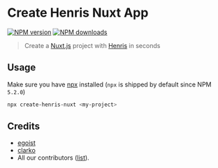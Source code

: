 # Create Henris Nuxt App

[![NPM version](https://img.shields.io/npm/v/create-henris-nuxt.svg?style=flat)](https://npmjs.com/package/create-henris-nuxt) [![NPM downloads](https://img.shields.io/npm/dm/create-henris-nuxt.svg?style=flat)](https://npmjs.com/package/create-henris-nuxt)

> Create a [Nuxt.js](https://github.com/nuxt/nuxt.js) project with [Henris](https://henris.style) in seconds

</details>

## Usage

Make sure you have [npx](https://www.npmjs.com/package/npx) installed (`npx` is shipped by default since NPM `5.2.0`)

```bash
npx create-henris-nuxt <my-project>
```

## Credits

- [egoist](https://github.com/egoist)
- [clarko](https://github.com/clarkdo)
- All our contributors ([list](https://github.com/nuxt-community/create-nuxt-app/contributors)).
